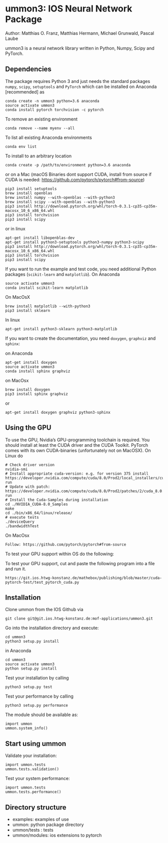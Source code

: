 # ummon3: IOS Neural Network Package

Author: Matthias O. Franz, Matthias Hermann, Michael Grunwald, Pascal Laube

ummon3 is a neural network library written in Python, Numpy, Scipy and PyTorch.

## Dependencies

The package requires Python 3 and just needs the standard packages `numpy`, `scipy`, 
`setuptools` and `PyTorch` which can be installed on Anaconda [recommended] as

    conda create -n ummon3 python=3.6 anaconda 
    source activate ummon3
    conda install pytorch torchvision -c pytorch

To remove an existing environment

    conda remove --name myenv --all

To list all existing Anaconda environments

    conda env list

To install to an arbitrary location

    conda create -p /path/to/environment python=3.6 anaconda

or on a Mac (macOS Binaries dont support CUDA, install from source if CUDA is needed: https://github.com/pytorch/pytorch#from-source)

    pip3 install setuptools
    brew install openblas
    brew install numpy --with-openblas --with-python3
    brew install scipy --with-openblas --with-python3
    pip3 install http://download.pytorch.org/whl/torch-0.3.1-cp35-cp35m-macosx_10_6_x86_64.whl 
    pip3 install torchvision
    pip3 install scipy  
    

or in linux

    apt-get install libopenblas-dev
    apt-get install python3-setuptools python3-numpy python3-scipy
    pip3 install http://download.pytorch.org/whl/torch-0.3.1-cp35-cp35m-macosx_10_6_x86_64.whl 
    pip3 install torchvision
    pip3 install scipy  

If you want to run the example and test code, you need additional Python packages
(`scikit-learn` and `matplotlib`). On Anaconda

    source activate ummon3
    conda install scikit-learn matplotlib


On MacOsX

    brew install matplotlib --with-python3
    pip3 install sklearn

In linux

    apt-get install python3-sklearn python3-matplotlib

If you want to create the documentation, you need `doxygen`, `graphviz` and `sphinx`:

on Anaconda

    apt-get install doxygen
    source activate ummon3
    conda install sphinx graphviz

on MacOsx

    brew install doxygen
    pip3 install sphinx graphviz

or

    apt-get install doxygen graphviz python3-sphinx

## Using the GPU
To use the GPU, Nvidia’s GPU-programming toolchain is required. You should install at least the CUDA driver and the CUDA Toolkit.
PyTorch comes with its own CUDA-binaries (unfortunately not on MacOSX). On Linux do

    # Check driver version
    nvidia-smi
    # Install appropriate cuda-version: e.g. for version 375 install https://developer.nvidia.com/compute/cuda/8.0/Prod2/local_installers/cuda_8.0.61_375.26_linux-run
    # Update with patch: https://developer.nvidia.com/compute/cuda/8.0/Prod2/patches/2/cuda_8.0.61.2_linux-run
    # Install the Cuda-Samples during installation
    cd ./NVIDIA_CUDA-8.0_Samples
    make
    cd ./bin/x86_64/linux/release/
    # execute tests
    ./deviceQuery
    ./bandwidthTest

On MacOsx

    Follow: https://github.com/pytorch/pytorch#from-source

To test your GPU support within OS do the following:

To test your GPU support, cut and paste the following program into a file and run it.

    https://git.ios.htwg-konstanz.de/mathebox/publishing/blob/master/cuda-pytorch-test/test_pytorch_cuda.py

## Installation

Clone ummon from the IOS Github via

    git clone git@git.ios.htwg-konstanz.de:mof-applications/ummon3.git

Go into the installation directory and execute:

    cd ummon3
    python3 setup.py install

in Anaconda

    cd ummon3
    source activate ummon3
    python setup.py install

Test your installation by calling 

    python3 setup.py test
    
Test your performance by calling 

    python3 setup.py performance

The module should be available as:

    import ummon
    ummon.system_info()

## Start using ummon

Validate your installation:

    import ummon.tests
    ummon.tests.validation()

Test your system performance:

    import ummon.tests
    ummon.tests.performance()

## Directory structure
* examples: examples of use
* ummon: python package directory
* ummon/tests : tests
* ummon/modules: ios extensions to pytorch